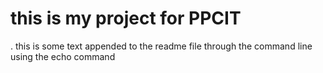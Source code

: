 # this is my project for PPCIT
. this is some text appended to the readme file through the  command line using the echo command
